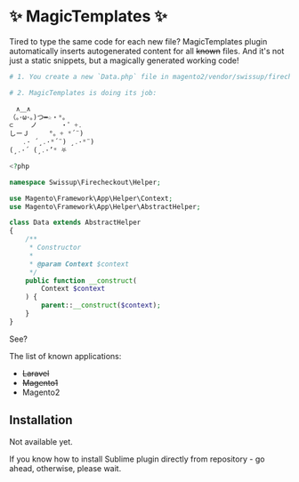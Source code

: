 # ✨ MagicTemplates ✨

Tired to type the same code for each new file? MagicTemplates plugin
automatically inserts autogenerated content for all ~~known~~ files. And it's
not just a static snippets, but a magically generated working code!

```php
# 1. You create a new `Data.php` file in magento2/vendor/swissup/firecheckout/src/Helper/

# 2. MagicTemplates is doing its job:

　∧＿∧
（｡･ω･｡)つ━☆・*。
⊂　　 ノ 　　　・゜+.
しーＪ　　　°。+ *´¨)
　　.· ´¸.·*´¨) ¸.·*¨)
(¸.·´ (¸.·’* ⛧

<?php

namespace Swissup\Firecheckout\Helper;

use Magento\Framework\App\Helper\Context;
use Magento\Framework\App\Helper\AbstractHelper;

class Data extends AbstractHelper
{
    /**
     * Constructor
     *
     * @param Context $context
     */
    public function __construct(
        Context $context
    ) {
        parent::__construct($context);
    }
}
```

See?

The list of known applications:

 -  ~~Laravel~~
 -  ~~Magento1~~
 -  Magento2

## Installation

Not available yet.

If you know how to install Sublime plugin directly from repository - go ahead,
otherwise, please wait.
